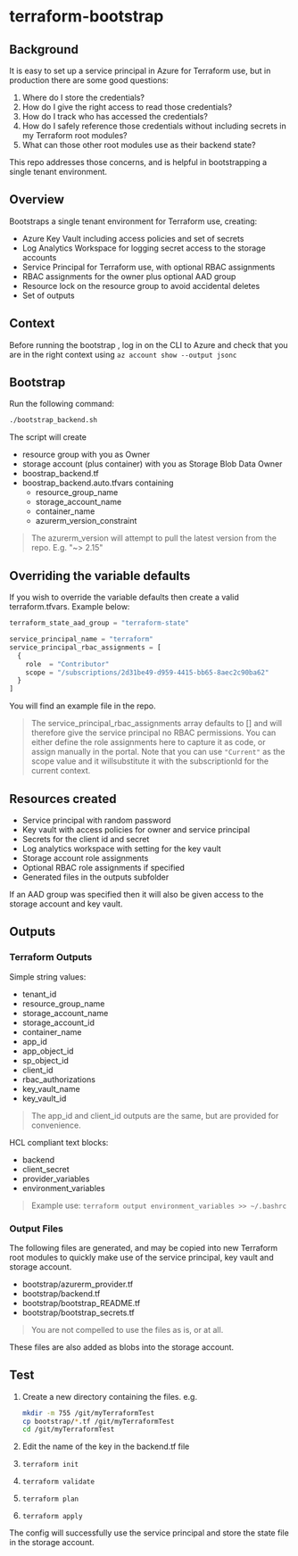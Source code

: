# terraform-bootstrap

## Background

It is easy to set up a service principal in Azure for Terraform use, but in production there are some good questions:

1. Where do I store the credentials?
1. How do I give the right access to read those credentials?
1. How do I track who has accessed the credentials?
1. How do I safely reference those credentials without including secrets in my Terraform root modules?
1. What can those other root modules use as their backend state?

This repo addresses those concerns, and is helpful in bootstrapping a single tenant environment.

## Overview

Bootstraps a single tenant environment for Terraform use, creating:

* Azure Key Vault including access policies and set of secrets
* Log Analytics Workspace for logging secret access to the storage accounts
* Service Principal for Terraform use, with optional RBAC assignments
* RBAC assignments for the owner plus optional AAD group
* Resource lock on the resource group to avoid accidental deletes
* Set of outputs

## Context

Before running the bootstrap , log in on the CLI to Azure and check that you are in the right context using `az account show --output jsonc`

## Bootstrap

Run the following command:

```bash
./bootstrap_backend.sh
```

The script will create

* resource group with you as Owner
* storage account (plus container) with you as Storage Blob Data Owner
* boostrap_backend.tf
* boostrap_backend.auto.tfvars containing
  * resource_group_name
  * storage_account_name
  * container_name
  * azurerm_version_constraint

> The azurerm_version will attempt to pull the latest version from the repo. E.g. "~> 2.15"

## Overriding the variable defaults

If you wish to override the variable defaults then create a valid terraform.tfvars. Example below:

```terraform
terraform_state_aad_group = "terraform-state"

service_principal_name = "terraform"
service_principal_rbac_assignments = [
  {
    role  = "Contributor"
    scope = "/subscriptions/2d31be49-d959-4415-bb65-8aec2c90ba62"
  }
]
```

You will find an example file in the repo.

> The service_principal_rbac_assignments array defaults to [] and will therefore give the service principal no RBAC permissions. You can either define the role assignments here to capture it as code, or assign manually in the portal. Note that you can use `"Current"` as the scope value and it willsubstitute it with the subscriptionId for the current context.

## Resources created

* Service principal with random password
* Key vault with access policies for owner and service principal
* Secrets for the client id and secret
* Log analytics workspace with setting for the key vault
* Storage account role assignments
* Optional RBAC role assignments if specified
* Generated files in the outputs subfolder

If an AAD group was specified then it will also be given access to the storage account and key vault.

## Outputs

### Terraform Outputs

Simple string values:

* tenant_id
* resource_group_name
* storage_account_name
* storage_account_id
* container_name
* app_id
* app_object_id
* sp_object_id
* client_id
* rbac_authorizations
* key_vault_name
* key_vault_id

> The app_id and client_id outputs are the same, but are provided for convenience.

HCL compliant text blocks:

* backend
* client_secret
* provider_variables
* environment_variables

> Example use: `terraform output environment_variables >> ~/.bashrc`

### Output Files

The following files are generated, and may be copied into new Terraform root modules to quickly make use of the service principal, key vault and storage account.

* bootstrap/azurerm_provider.tf
* bootstrap/backend.tf
* bootstrap/bootstrap_README.tf
* bootstrap/bootstrap_secrets.tf

> You are not compelled to use the files as is, or at all.

These files are also added as blobs into the storage account.

## Test

1. Create a new directory containing the files. e.g.

    ```bash
    mkdir -m 755 /git/myTerraformTest
    cp bootstrap/*.tf /git/myTerraformTest
    cd /git/myTerraformTest
    ```

1. Edit the name of the key in the backend.tf file

1. `terraform init`
1. `terraform validate`
1. `terraform plan`
1. `terraform apply`

The config will successfully use the service principal and store the state file in the storage account.
